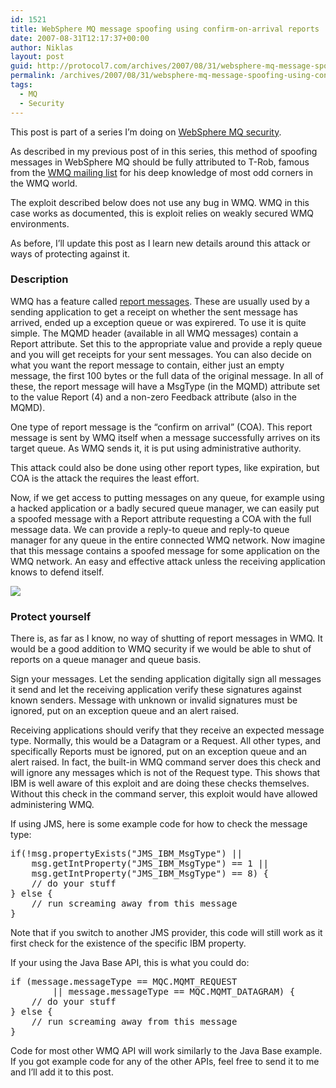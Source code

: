 ```yaml
---
id: 1521
title: WebSphere MQ message spoofing using confirm-on-arrival reports
date: 2007-08-31T12:17:37+00:00
author: Niklas
layout: post
guid: http://protocol7.com/archives/2007/08/31/websphere-mq-message-spoofing-using-confirm-on-arrival-reports/
permalink: /archives/2007/08/31/websphere-mq-message-spoofing-using-confirm-on-arrival-reports/
tags:
  - MQ
  - Security
---
```

<div class='microid-5442c09a10807c3c62d98f479b96bff3a8923f0a'>
  <p class="note">
    This post is part of a series I&#8217;m doing on <a href="http://protocol7.com/archives/2007/08/31/websphere-mq-security/">WebSphere MQ security</a>.
  </p>
  
  <p>
    As described in my previous post of in this series, this method of spoofing messages in WebSphere MQ should be fully attributed to T-Rob, famous from the <a href="http://listserv.meduniwien.ac.at/archives/mqser-l.html">WMQ mailing list</a> for his deep knowledge of most odd corners in the WMQ world.
  </p>
  
  <p>
    The exploit described below does not use any bug in WMQ. WMQ in this case works as documented, this is exploit relies on weakly secured WMQ environments.
  </p>
  
  <p>
    As before, I&#8217;ll update this post as I learn new details around this attack or ways of protecting against it.
  </p>
  
  <h3>
    Description
  </h3>
  
  <p>
    WMQ has a feature called <a href="http://publib.boulder.ibm.com/infocenter/wmqv6/v6r0/index.jsp?topic=/com.ibm.mq.csqzal.doc/fg10620_.htm">report messages</a>. These are usually used by a sending application to get a receipt on whether the sent message has arrived, ended up a exception queue or was expirered. To use it is quite simple. The MQMD header (available in all WMQ messages) contain a Report attribute. Set this to the appropriate value and provide a reply queue and you will get receipts for your sent messages. You can also decide on what you want the report message to contain, either just an empty message, the first 100 bytes or the full data of the original message. In all of these, the report message will have a MsgType (in the MQMD) attribute set to the value Report (4) and a non-zero Feedback attribute (also in the MQMD).
  </p>
  
  <p>
    One type of report message is the &#8220;confirm on arrival&#8221; (COA). This report message is sent by WMQ itself when a message successfully arrives on its target queue. As WMQ sends it, it is put using administrative authority.
  </p>
  
  <p>
    This attack could also be done using other report types, like expiration, but COA is the attack the requires the least effort.
  </p>
  
  <p>
    Now, if we get access to putting messages on any queue, for example using a hacked application or a badly secured queue manager, we can easily put a spoofed message with a Report attribute requesting a COA with the full message data. We can provide a reply-to queue and reply-to queue manager for any queue in the entire connected WMQ network. Now imagine that this message contains a spoofed message for some application on the WMQ network. An easy and effective attack unless the receiving application knows to defend itself.
  </p>
  
  <p>
    <img src="http://protocol7.com/wp-content/uploads/2007/08/wmq-spoofed-coa.png" />
  </p>
  
  <h3>
    Protect yourself
  </h3>
  
  <p>
    There is, as far as I know, no way of shutting of report messages in WMQ. It would be a good addition to WMQ security if we would be able to shut of reports on a queue manager and queue basis.
  </p>
  
  <p>
    Sign your messages. Let the sending application digitally sign all messages it send and let the receiving application verify these signatures against known senders. Message with unknown or invalid signatures must be ignored, put on an exception queue and an alert raised.
  </p>
  
  <p>
    Receiving applications should verify that they receive an expected message type. Normally, this would be a Datagram or a Request. All other types, and specifically Reports must be ignored, put on an exception queue and an alert raised. In fact, the built-in WMQ command server does this check and will ignore any messages which is not of the Request type. This shows that IBM is well aware of this exploit and are doing these checks themselves. Without this check in the command server, this exploit would have allowed administering WMQ.
  </p>
  
  <p>
    If using JMS, here is some example code for how to check the message type:
  </p>
  
  <pre>
if(!msg.propertyExists("JMS_IBM_MsgType") || 
    msg.getIntProperty("JMS_IBM_MsgType") == 1 || 
    msg.getIntProperty("JMS_IBM_MsgType") == 8) { 
    // do your stuff 
} else { 
    // run screaming away from this message 
} 
</pre>
  
  <p>
    Note that if you switch to another JMS provider, this code will still work as it first check for the existence of the specific IBM property.
  </p>
  
  <p>
    If your using the Java Base API, this is what you could do:
  </p>
  
  <pre>
if (message.messageType == MQC.MQMT_REQUEST 
        || message.messageType == MQC.MQMT_DATAGRAM) { 
    // do your stuff 
} else { 
    // run screaming away from this message 
} 
</pre>
  
  <p>
    Code for most other WMQ API will work similarly to the Java Base example. If you got example code for any of the other APIs, feel free to send it to me and I&#8217;ll add it to this post.
  </p>
</div>